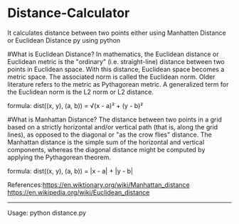 
# Distance-Calculator
It calculates distance between two points either using Manhatten Distance or Euclidean Distance py using python

#What is Euclidean Distance?
In mathematics, the Euclidean distance or Euclidean metric is the "ordinary" (i.e. straight-line) distance between 
two points in Euclidean space. With this distance, Euclidean space becomes a metric space. The associated norm is 
called the Euclidean norm. Older literature refers to the metric as Pythagorean metric. A generalized term for the
Euclidean norm is the L2 norm or L2 distance.

formula: dist((x, y), (a, b)) = √(x - a)² + (y - b)²

#What is Manhattan Distance?
The distance between two points in a grid based on a strictly horizontal and/or vertical path (that is, along the grid lines), 
as opposed to the diagonal or "as the crow flies" distance. The Manhattan distance is the simple sum of the horizontal and 
vertical components, whereas the diagonal distance might be computed by applying the Pythagorean theorem.


formula: dist((x, y), (a, b)) = |x - a| + |y - b| 

References:https://en.wiktionary.org/wiki/Manhattan_distance
           https://en.wikipedia.org/wiki/Euclidean_distance
           
******************************************************************************************************************************

Usage: python distance.py


